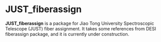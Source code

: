 # JUST_fiberassign

**JUST_fiberassign** is a package for Jiao Tong University Spectroscopic Telescope (JUST) fiber assignment.
It takes some references from DESI fiberassign package, and it is currently under construction.
